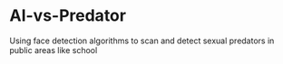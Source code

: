 # AI-vs-Predator
Using face detection algorithms to scan and detect sexual predators in public areas like school 

